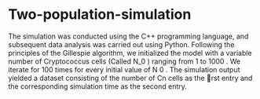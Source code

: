 # Two-population-simulation

The simulation was conducted using the C++ programming language, and subsequent data analysis was carried out using Python. Following the principles of the Gillespie algorithm, we initialized the model with a variable number of Cryptococcus cells (Called N_0 ) ranging from 1 to 1000 . We iterate for 100 times for every initial value of N 0 . The simulation output yielded a dataset consisting of the number of Cn cells as the rst entry and the corresponding simulation time as the second entry.
